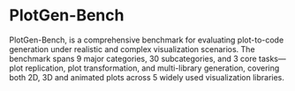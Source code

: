 # PlotGen-Bench
PlotGen-Bench, is a comprehensive benchmark for evaluating plot-to-code generation under realistic and complex visualization scenarios. The benchmark spans 9 major categories, 30 subcategories, and 3 core tasks—plot replication, plot transformation, and multi-library generation, covering both 2D, 3D and animated plots across 5 widely used visualization libraries.
